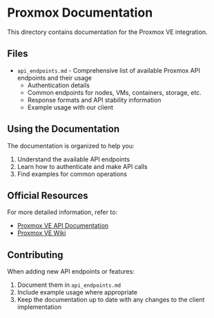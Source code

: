# Proxmox Documentation

This directory contains documentation for the Proxmox VE integration.

## Files

- `api_endpoints.md` - Comprehensive list of available Proxmox API endpoints and their usage
  - Authentication details
  - Common endpoints for nodes, VMs, containers, storage, etc.
  - Response formats and API stability information
  - Example usage with our client

## Using the Documentation

The documentation is organized to help you:
1. Understand the available API endpoints
2. Learn how to authenticate and make API calls
3. Find examples for common operations

## Official Resources

For more detailed information, refer to:
- [Proxmox VE API Documentation](https://pve.proxmox.com/pve-docs/api-viewer/index.html)
- [Proxmox VE Wiki](https://pve.proxmox.com/wiki/Proxmox_VE_API)

## Contributing

When adding new API endpoints or features:
1. Document them in `api_endpoints.md`
2. Include example usage where appropriate
3. Keep the documentation up to date with any changes to the client implementation
